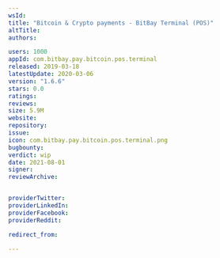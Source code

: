 ```yaml
---
wsId: 
title: "Bitcoin & Crypto payments - BitBay Terminal (POS)"
altTitle: 
authors:

users: 1000
appId: com.bitbay.pay.bitcoin.pos.terminal
released: 2019-03-18
latestUpdate: 2020-03-06
version: "1.6.6"
stars: 0.0
ratings: 
reviews: 
size: 5.9M
website: 
repository: 
issue: 
icon: com.bitbay.pay.bitcoin.pos.terminal.png
bugbounty: 
verdict: wip
date: 2021-08-01
signer: 
reviewArchive:


providerTwitter: 
providerLinkedIn: 
providerFacebook: 
providerReddit: 

redirect_from:

---
```



